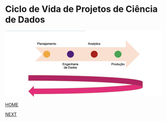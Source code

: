 # Ciclo de Vida de Projetos de Ciência de Dados

![ciclo](/img/cicloProjeto.png)

[HOME](/)

[NEXT]()
